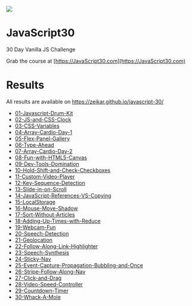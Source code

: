 ![](https://javascript30.com/images/JS3-social-share.png)

# JavaScript30

30 Day Vanilla JS Challenge

Grab the course at [https://JavaScript30.com](https://JavaScript30.com)

# Results

All results are available on https://zeikar.github.io/javascript-30/

- [01-Javascript-Drum-Kit](https://zeikar.github.io/javascript-30/01-Javascript-Drum-Kit/)
- [02-JS-and-CSS-Clock](https://zeikar.github.io/javascript-30/02-JS-and-CSS-Clock/)
- [03-CSS-Variables](https://zeikar.github.io/javascript-30/03-CSS-Variables/)
- [04-Array-Cardio-Day-1](https://zeikar.github.io/javascript-30/04-Array-Cardio-Day-1/)
- [05-Flex-Panel-Gallery](https://zeikar.github.io/javascript-30/05-Flex-Panel-Gallery/)
- [06-Type-Ahead](https://zeikar.github.io/javascript-30/06-Type-Ahead/)
- [07-Array-Cardio-Day-2](https://zeikar.github.io/javascript-30/07-Array-Cardio-Day-2/)
- [08-Fun-with-HTML5-Canvas](https://zeikar.github.io/javascript-30/08-Fun-with-HTML5-Canvas/)
- [09-Dev-Tools-Domination](https://zeikar.github.io/javascript-30/09-Dev-Tools-Domination/)
- [10-Hold-Shift-and-Check-Checkboxes](https://zeikar.github.io/javascript-30/10-Hold-Shift-and-Check-Checkboxes/)
- [11-Custom-Video-Player](https://zeikar.github.io/javascript-30/11-Custom-Video-Player/)
- [12-Key-Sequence-Detection](https://zeikar.github.io/javascript-30/12-Key-Sequence-Detection/)
- [13-Slide-in-on-Scroll](https://zeikar.github.io/javascript-30/13-Slide-in-on-Scroll/)
- [14-JavaScript-References-VS-Copying](https://zeikar.github.io/javascript-30/14-JavaScript-References-VS-Copying/)
- [15-LocalStorage](https://zeikar.github.io/javascript-30/15-LocalStorage/)
- [16-Mouse-Move-Shadow](https://zeikar.github.io/javascript-30/16-Mouse-Move-Shadow/)
- [17-Sort-Without-Articles](https://zeikar.github.io/javascript-30/17-Sort-Without-Articles/)
- [18-Adding-Up-Times-with-Reduce](https://zeikar.github.io/javascript-30/18-Adding-Up-Times-with-Reduce/)
- [19-Webcam-Fun](https://zeikar.github.io/javascript-30/19-Webcam-Fun/)
- [20-Speech-Detection](https://zeikar.github.io/javascript-30/20-Speech-Detection/)
- [21-Geolocation](https://zeikar.github.io/javascript-30/21-Geolocation/)
- [22-Follow-Along-Link-Highlighter](https://zeikar.github.io/javascript-30/22-Follow-Along-Link-Highlighter/)
- [23-Speech-Synthesis](https://zeikar.github.io/javascript-30/23-Speech-Synthesis/)
- [24-Sticky-Nav](https://zeikar.github.io/javascript-30/24-Sticky-Nav/)
- [25-Event-Capture-Propagation-Bubbling-and-Once](https://zeikar.github.io/javascript-30/25-Event-Capture-Propagation-Bubbling-and-Once/)
- [26-Stripe-Follow-Along-Nav](https://zeikar.github.io/javascript-30/26-Stripe-Follow-Along-Nav/)
- [27-Click-and-Drag](https://zeikar.github.io/javascript-30/27-Click-and-Drag/)
- [28-Video-Speed-Controller](https://zeikar.github.io/javascript-30/28-Video-Speed-Controller/)
- [29-Countdown-Timer](https://zeikar.github.io/javascript-30/29-Countdown-Timer/)
- [30-Whack-A-Mole](https://zeikar.github.io/javascript-30/30-Whack-A-Mole/)
